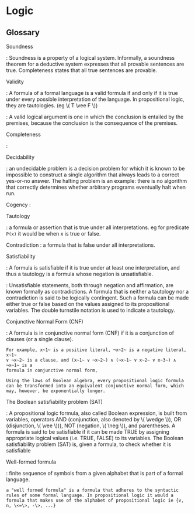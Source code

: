 # Logic

## Glossary

Soundness

:   Soundness is a property of a logical system. Informally, a soundness
    theorem for a deductive system expresses that all provable sentences
    are true. Completeness states that all true sentences are provable.

Validity

:   A formula of a formal language is a valid formula if and only if it
    is true under every possible interpretation of the language. In
    propositional logic, they are tautologies. (eg \\( T \\vee F \\))

:   A valid logical argument is one in which the conclusion is entailed
    by the premises, because the conclusion is the consequence of the
    premises.

Completeness

:

Decidability

:   an undecidable problem is a decision problem for which it is known
    to be impossible to construct a single algorithm that always leads
    to a correct yes-or-no answer. The halting problem is an example:
    there is no algorithm that correctly determines whether arbitrary
    programs eventually halt when run.

Cogency
:

Tautology

:   a formula or assertion that is true under all interpretations. eg
    for predicate `P(x)` it would be when x is true or false.

Contradiction
:   a formula that is false under all interpretations.

Satisfiability

:   A formula is satisfiable if it is true under at least one
    interpretation, and thus a tautology is a formula whose negation is
    unsatisfiable.

:   Unsatisfiable statements, both through negation and affirmation, are
    known formally as contradictions. A formula that is neither a
    tautology nor a contradiction is said to be logically contingent.
    Such a formula can be made either true or false based on the values
    assigned to its propositional variables. The double turnstile
    notation is used to indicate a tautology.

Conjunctive Normal Form (CNF)

:   A formula is in conjunctive normal form (CNF) if it is a conjunction
    of clauses (or a single clause).

    For example, x~1~ is a positive literal, ¬x~2~ is a negative literal, x~1~
    ∨ ¬x~2~ is a clause, and (x~1~ ∨ ¬x~2~) ∧ (¬x~1~ ∨ x~2~ ∨ x~3~) ∧ ¬x~1~ is a
    formula in conjunctive normal form,

    Using the laws of Boolean algebra, every propositional logic formula
    can be transformed into an equivalent conjunctive normal form, which
    may, however, be exponentially longer.
The Boolean satisfiability problem (SAT)

:   A propositional logic formula, also called Boolean expression, is
    built from variables, operators AND (conjunction, also denoted by
    \\( \\wedge \\)), OR (disjunction, \\( \\vee \\))), NOT (negation, \\(
    \\neg \\)),
    and parentheses. A formula is said to be satisfiable if it can be
    made TRUE by assigning appropriate logical values (i.e. TRUE, FALSE)
    to its variables. The Boolean satisfiability problem (SAT) is, given
    a formula, to check whether it is satisfiable

Well-formed formula

:   finite sequence of symbols from a given alphabet that is part of a
    formal language.

    a "well formed formula" is a formula that adheres to the syntactic
    rules of some formal language. In propositional logic it would a
    formula that makes use of the alphabet of propositional logic ie {v,
    n, \<=\>, -\>, ...}
